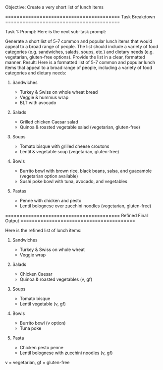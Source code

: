 Objective: Create a very short list of lunch items

======================================== Task Breakdown ========================================

Task 1:
Prompt: Here is the next sub-task prompt:

Generate a short list of 5-7 common and popular lunch items that would appeal to a broad range of people. The list should include a variety of food categories (e.g. sandwiches, salads, soups, etc.) and dietary needs (e.g. vegetarian, gluten-free options). Provide the list in a clear, formatted manner.
Result: Here is a formatted list of 5-7 common and popular lunch items that appeal to a broad range of people, including a variety of food categories and dietary needs:

1. Sandwiches
   - Turkey & Swiss on whole wheat bread
   - Veggie & hummus wrap
   - BLT with avocado

2. Salads
   - Grilled chicken Caesar salad
   - Quinoa & roasted vegetable salad (vegetarian, gluten-free)

3. Soups
   - Tomato bisque with grilled cheese croutons
   - Lentil & vegetable soup (vegetarian, gluten-free)

4. Bowls
   - Burrito bowl with brown rice, black beans, salsa, and guacamole (vegetarian option available)
   - Sushi poke bowl with tuna, avocado, and vegetables

5. Pastas
   - Penne with chicken and pesto
   - Lentil bolognese over zucchini noodles (vegetarian, gluten-free)

======================================== Refined Final Output ========================================

Here is the refined list of lunch items:

1. Sandwiches 
   - Turkey & Swiss on whole wheat
   - Veggie wrap

2. Salads
   - Chicken Caesar 
   - Quinoa & roasted vegetables (v, gf)

3. Soups
   - Tomato bisque
   - Lentil vegetable (v, gf)

4. Bowls
   - Burrito bowl (v option) 
   - Tuna poke

5. Pasta
   - Chicken pesto penne
   - Lentil bolognese with zucchini noodles (v, gf)

v = vegetarian, gf = gluten-free